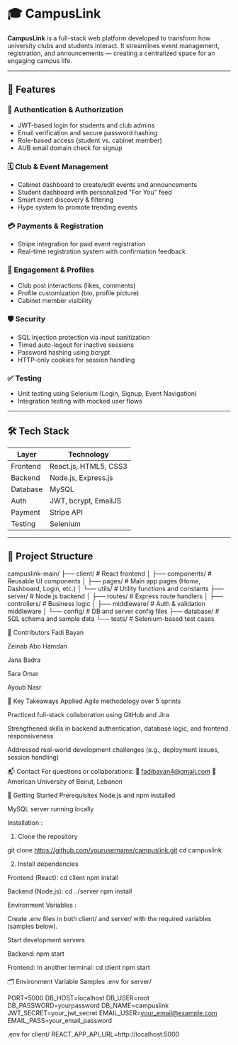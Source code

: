 # 🎓 CampusLink

**CampusLink** is a full-stack web platform developed to transform how university clubs and students interact. It streamlines event management, registration, and announcements — creating a centralized space for an engaging campus life.

---

## 🚀 Features

### 🔐 Authentication & Authorization
- JWT-based login for students and club admins
- Email verification and secure password hashing
- Role-based access (student vs. cabinet member)
- AUB email domain check for signup

### 🗓️ Club & Event Management
- Cabinet dashboard to create/edit events and announcements
- Student dashboard with personalized "For You" feed
- Smart event discovery & filtering
- Hype system to promote trending events

### 💳 Payments & Registration
- Stripe integration for paid event registration
- Real-time registration system with confirmation feedback

### 📸 Engagement & Profiles
- Club post interactions (likes, comments)
- Profile customization (bio, profile picture)
- Cabinet member visibility

### 🛡️ Security
- SQL injection protection via input sanitization
- Timed auto-logout for inactive sessions
- Password hashing using bcrypt
- HTTP-only cookies for session handling

### ✅ Testing
- Unit testing using Selenium (Login, Signup, Event Navigation)
- Integration testing with mocked user flows

---

## 🛠️ Tech Stack

| Layer      | Technology                    |
|------------|-------------------------------|
| Frontend   | React.js, HTML5, CSS3         |
| Backend    | Node.js, Express.js           |
| Database   | MySQL                         |
| Auth       | JWT, bcrypt, EmailJS          |
| Payment    | Stripe API                    |
| Testing    | Selenium                      |

---

## 📁 Project Structure

campuslink-main/
├── client/             # React frontend
│   ├── components/     # Reusable UI components
│   ├── pages/          # Main app pages (Home, Dashboard, Login, etc.)
│   └── utils/          # Utility functions and constants
├── server/             # Node.js backend
│   ├── routes/         # Express route handlers
│   ├── controllers/    # Business logic
│   ├── middleware/     # Auth & validation middleware
│   └── config/         # DB and server config files
├── database/           # SQL schema and sample data
└── tests/              # Selenium-based test cases

👥 Contributors
Fadi Bayan

Zeinab Abo Hamdan

Jana Badra

Sara Omar

Ayoub Nasr

📌 Key Takeaways
Applied Agile methodology over 5 sprints

Practiced full-stack collaboration using GitHub and Jira

Strengthened skills in backend authentication, database logic, and frontend responsiveness

Addressed real-world development challenges (e.g., deployment issues, session handling)


📬 Contact
For questions or collaborations:
📧 fadibayan4@gmail.com
📍 American University of Beirut, Lebanon



🧰 Getting Started
Prerequisites
Node.js and npm installed

MySQL server running locally


Installation : 

1. Clone the repository 

git clone https://github.com/yourusername/campuslink.git
cd campuslink

2. Install dependencies

Frontend (React):
cd client
npm install


Backend (Node.js):
cd ../server
npm install


Environment Variables :

Create .env files in both client/ and server/ with the required variables (samples below).

Start development servers

Backend: 
npm start

Frontend:
In another terminal:
cd client
npm start


🗂️ Environment Variable Samples
.env for server/

PORT=5000
DB_HOST=localhost
DB_USER=root
DB_PASSWORD=yourpassword
DB_NAME=campuslink
JWT_SECRET=your_jwt_secret
EMAIL_USER=your_email@example.com
EMAIL_PASS=your_email_password



.env for client/
REACT_APP_API_URL=http://localhost:5000





